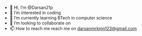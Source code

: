- 👋 Hi, I’m @Darsan21p
- 👀 I’m interested in coding
- 🌱 I’m currently learning BTech in computer science
- 💞️ I’m looking to collaborate on
- 📫 How to reach me reach me on darsanmrkmn123@gmail.com

<!---
Darsan21p/Darsan21p is a ✨ special ✨ repository because its `README.md` (this file) appears on your GitHub profile.
You can click the Preview link to take a look at your changes.
--->
